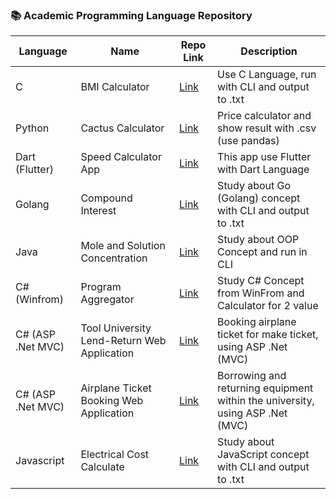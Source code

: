 ### 📚 Academic Programming Language Repository

| Language | Name | Repo Link | Description |
|-----------------|---------|-----------|-------------|
| C               | BMI Calculator | [Link](https://github.com/L-Jirayu/bmi-calculator) | Use C Language, run with CLI and output to .txt  |
| Python          | Cactus Calculator | [Link](https://github.com/L-Jirayu/cactus-calculator) | Price calculator and show result with .csv (use pandas) |
| Dart (Flutter)  | Speed Calculator App | [Link](https://github.com/L-Jirayu/speed-calculator-app) | This app use Flutter with Dart Language |
| Golang          | Compound Interest | [Link](https://github.com/L-Jirayu/compound-interest) | Study about Go (Golang) concept with CLI and output to .txt |
| Java            | Mole and Solution Concentration | [Link](https://github.com/L-Jirayu/chemistry-calculator) | Study about OOP Concept and run in CLI |
| C# (Winfrom)          | Program Aggregator | [Link](https://github.com/L-Jirayu/program-aggregator) | Study C# Concept from WinFrom and Calculator for 2 value |
| C# (ASP .Net MVC)     | Tool University Lend-Return Web Application | [Link](https://github.com/L-Jirayu/tool-university) | Booking airplane ticket for make ticket, using ASP .Net (MVC) |
| C# (ASP .Net MVC)     | Airplane Ticket Booking Web Application | [Link](https://github.com/L-Jirayu/airplane-ticket) | Borrowing and returning equipment within the university, using ASP .Net (MVC) |
| Javascript          | Electrical Cost Calculate | [Link](https://github.com/L-Jirayu/electrical-calculation) | Study about JavaScript concept with CLI and output to .txt |

</br>
